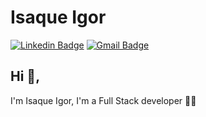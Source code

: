 # Isaque Igor
[![Linkedin Badge](https://img.shields.io/badge/-isaqueigor-blue?style=flat-square&logo=Linkedin&logoColor=white&link=https://www.linkedin.com/in/isaqueigor/)](https://www.linkedin.com/in/danielobara/)
[![Gmail Badge](https://img.shields.io/badge/-isaqueigorsilva@gmail.com-c14438?style=flat-square&logo=Gmail&logoColor=white&link=mailto:isaqueigorsilva@gmail.com)](mailto:isaqueigorsilva@gmail.com)
## Hi 👋, 
I'm Isaque Igor, I'm a Full Stack developer 👨‍💻
